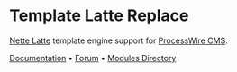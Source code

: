 Template Latte Replace
================

[Nette Latte](https://latte.nette.org/) template engine support for [ProcessWire CMS](http://processwire.com/).

[Documentation](https://github.com/rolandtoth/TemplateLatteReplace/wiki) • [Forum](https://processwire.com/talk/topic/13168-module-template-latte-replace/) • [Modules Directory](http://modules.processwire.com/modules/template-latte-replace/)
